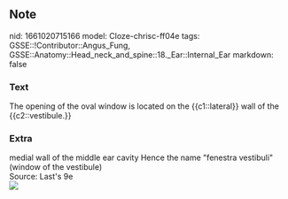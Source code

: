 ## Note
nid: 1661020715166
model: Cloze-chrisc-ff04e
tags: GSSE::!Contributor::Angus_Fung, GSSE::Anatomy::Head_neck_and_spine::18._Ear::Internal_Ear
markdown: false

### Text
The opening of the oval window is located on the {{c1::lateral}} wall of the {{c2::vestibule.}}

### Extra
<div>
  <div>
    medial wall of the middle ear cavity Hence the name "fenestra
    vestibuli" (window of the vestibule)
  </div>
  <div>
    Source: Last's 9e
  </div>
  <div><img src=
  "paste-53d56496afc4d0492e3a7c0e4fad48b883c0f318.jpg"></div>
</div>
